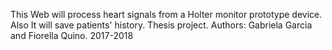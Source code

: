 This Web will process heart signals from a Holter monitor prototype device.
Also It will save patients' history.
Thesis project.
Authors: Gabriela Garcia and Fiorella Quino.
2017-2018
